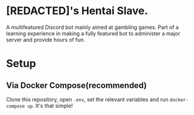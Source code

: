 # [REDACTED]'s Hentai Slave.
A multifeatured Discord bot mainly aimed at gambling games. Part of a learning experience in making a fully featured bot to administer a major server and provide hours of fun.

# Setup

## Via Docker Compose(recommended)

Clone this repository, open `.env`, set the relevant variables and run `docker-compose up`. It's that simple!
